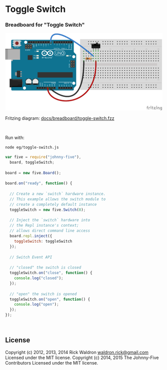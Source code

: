<!--remove-start-->

# Toggle Switch

<!--remove-end-->






### Breadboard for "Toggle Switch"



![docs/breadboard/toggle-switch.png](breadboard/toggle-switch.png)<br>

Fritzing diagram: [docs/breadboard/toggle-switch.fzz](breadboard/toggle-switch.fzz)

&nbsp;




Run with:
```bash
node eg/toggle-switch.js
```


```javascript
var five = require("johnny-five"),
  board, toggleSwitch;

board = new five.Board();

board.on("ready", function() {

  // Create a new `switch` hardware instance.
  // This example allows the switch module to
  // create a completely default instance
  toggleSwitch = new five.Switch(8);

  // Inject the `switch` hardware into
  // the Repl instance's context;
  // allows direct command line access
  board.repl.inject({
    toggleSwitch: toggleSwitch
  });

  // Switch Event API

  // "closed" the switch is closed
  toggleSwitch.on("close", function() {
    console.log("closed");
  });

  // "open" the switch is opened
  toggleSwitch.on("open", function() {
    console.log("open");
  });
});

```








&nbsp;

<!--remove-start-->

## License
Copyright (c) 2012, 2013, 2014 Rick Waldron <waldron.rick@gmail.com>
Licensed under the MIT license.
Copyright (c) 2014, 2015 The Johnny-Five Contributors
Licensed under the MIT license.

<!--remove-end-->

